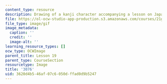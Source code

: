 ```yaml
---
content_type: resource
description: Drawing of a kanji character accompanying a lesson on Japanese.
file: https://ol-ocw-studio-app-production.s3.amazonaws.com/courses/21g-504-japanese-iv-spring-2009/3620d4b546af07c6050dffad0d9b5247_3076.gif
file_type: image/gif
image_metadata:
  caption: ''
  credit: ''
  image-alt: ''
learning_resource_types: []
ocw_type: OCWImage
parent_title: Lesson 19
parent_type: CourseSection
resourcetype: Image
title: '3076'
uid: 3620d4b5-46af-07c6-050d-ffad0d9b5247
---
```

